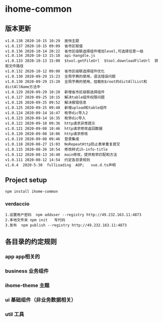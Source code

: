 <!--
 * @Descripttion: 
 * @version: 
 * @Author: wwq
 * @Date: 2020-09-16 14:12:50
 * @LastEditors: zyc
 * @LastEditTime: 2020-10-15 10:29:38
-->

# ihome-common
## 版本更新
```
v1.0.138 2020-10-15 10:29  居恒主题
v1.0.137 2020-10-15 09:09  省市区取值
v1.0.136 2020-10-14 20:22  省市区级联选择组件增加level,可选择任意一级
v1.0.134 2020-10-13 15:18  api-hangdle.js
v1.0.133 2020-10-13 15:00  $tool.getFileUrl  $tool.downloadFileUrl  获取文件路径
v1.0.132 2020-10-12 09:00  省市区级联选择组件优化
v1.0.130 2020-09-29 15:23  全局字典的使用，语法错误问题
v1.0.130 2020-09-29 15:20  全局字典的使用，挂载到$root的dictAllList和dictAllName方法中
v1.0.129 2020-09-29 10:28  新增省市区级联选择组件
v1.0.127 2020-09-25 10:15  解决table组件权限问题
v1.0.126 2020-09-25 09:52  解决报错信息
v1.0.125 2020-09-25 09:48  新增upload和table组件
v1.0.124 2020-09-14 16:47  枚举dic导入2
v1.0.123 2020-09-14 16:35  枚举dic导入
v1.0.122 2020-09-10 09:36  http请求异常提示
v1.0.121 2020-09-08 10:46  http请求修改返回数据
v1.0.120 2020-09-08 10:06  http请求修改
v1.0.119 2020-09-08 09:46  登录集成
v1.0.118 2020-08-27 15:03  NoRepeatHttp防止表单重复提交
v1.0.115 2020-08-26 10:54  修改样式ih-info-title
v1.0.112 2020-08-13 10:40  main修改，提供枚举匹配和方法
v1.0.111 2020-08-12 14:54  约定各目录规则
v1.0.4  2020-5-30  fullLoading  AOP;   vue.d.ts声明
```

## Project setup
```
npm install ihome-common
```

### verdaccio
```
1.设置用户密码  npm adduser --registry http://49.232.163.11:4873
2.本地文件夹 npm init   写代码
3.发布  npm publish --registry http://49.232.163.11:4873
```

## 各目录的约定规则

### app app相关的

### business 业务组件

### ihome-theme 主题

### ui 基础组件（非业务数据相关）

### util  工具
